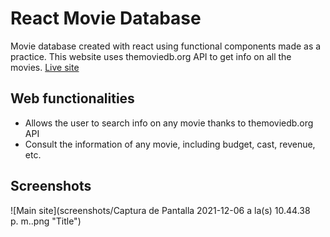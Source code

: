 # React Movie Database
Movie database created with react using functional components made as a practice. This website uses themoviedb.org API to get info on all the movies. 
[Live site](https://vibrant-hoover-7eb9f6.netlify.app/)

## Web functionalities

- Allows the user to search info on any movie thanks to themoviedb.org API
- Consult the information of any movie, including budget, cast, revenue, etc.

## Screenshots

![Main site](screenshots/Captura de Pantalla 2021-12-06 a la(s) 10.44.38 p. m..png "Title")
